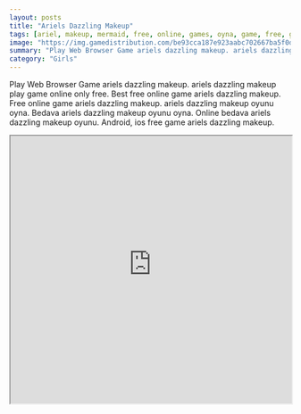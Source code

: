 ```yaml
---
layout: posts
title: "Ariels Dazzling Makeup"
tags: [ariel, makeup, mermaid, free, online, games, oyna, game, free, games, play, play, games]
image: "https://img.gamedistribution.com/be93cca187e923aabc702667ba5f0d06.jpg"
summary: "Play Web Browser Game ariels dazzling makeup. ariels dazzling makeup play game online only free. Best free online game ariels dazzling makeup. Free online game ariels dazzling makeup. ariels dazzling makeup oyunu oyna. Bedava ariels dazzling makeup oyunu oyna. Online bedava ariels dazzling makeup oyunu. Android, ios free game ariels dazzling makeup."
category: "Girls"
---
```


Play Web Browser Game ariels dazzling makeup. ariels dazzling makeup play game online only free. Best free online game ariels dazzling makeup. Free online game ariels dazzling makeup. ariels dazzling makeup oyunu oyna. Bedava ariels dazzling makeup oyunu oyna. Online bedava ariels dazzling makeup oyunu. Android, ios free game ariels dazzling makeup.

<iframe width="100%" height="480px;" src="https://flash.gamedistribution.com?game=be93cca187e923aabc702667ba5f0d06"></iframe>